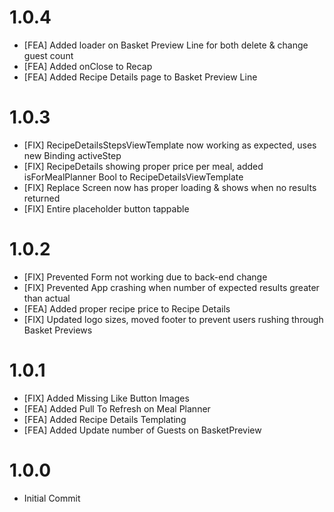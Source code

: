 # 1.0.4
- [FEA] Added loader on Basket Preview Line for both delete & change guest count
- [FEA] Added onClose to Recap
- [FEA] Added Recipe Details page to Basket Preview Line

# 1.0.3
- [FIX] RecipeDetailsStepsViewTemplate now working as expected, uses new Binding activeStep 
- [FIX] RecipeDetails showing proper price per meal, added isForMealPlanner Bool to RecipeDetailsViewTemplate
- [FIX] Replace Screen now has proper loading & shows when no results returned
- [FIX] Entire placeholder button tappable

# 1.0.2
- [FIX] Prevented Form not working due to back-end change
- [FIX] Prevented App crashing when number of expected results greater than actual
- [FEA] Added proper recipe price to Recipe Details
- [FIX] Updated logo sizes, moved footer to prevent users rushing through Basket Previews

# 1.0.1
- [FIX] Added Missing Like Button Images
- [FEA] Added Pull To Refresh on Meal Planner
- [FEA] Added Recipe Details Templating 
- [FEA] Added Update number of Guests on BasketPreview

# 1.0.0
- Initial Commit



